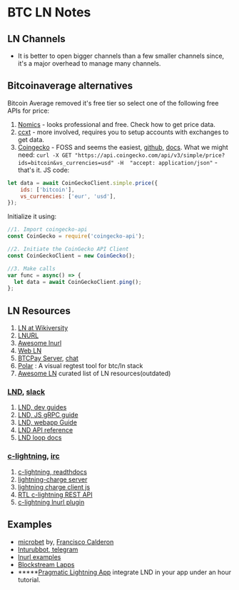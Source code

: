 # BTC LN Notes

## LN Channels

- It is better to open bigger channels than a few smaller channels since, it's a major overhead to manage many channels.

## Bitcoinaverage alternatives

Bitcoin Average removed it's free tier so select one of the following free APIs for price:

1. [Nomics](https://p.nomics.com/cryptocurrency-bitcoin-api) - looks professional and free. Check how to get price data.
2. [ccxt](https://github.com/ccxt/ccxt) - more involved, requires you to setup accounts with exchanges to get data.
3. [Coingecko](https://www.coingecko.com/en/api) - FOSS and seems the easiest, [github](https://github.com/miscavage/CoinGecko-API), [docs](https://www.coingecko.com/en/api#/simple/get_simple_price). What we might need: `curl -X GET "https://api.coingecko.com/api/v3/simple/price?ids=bitcoin&vs_currencies=usd" -H  "accept: application/json"` - that's it. JS code:
```js
let data = await CoinGeckoClient.simple.price({
    ids: ['bitcoin'],
    vs_currencies: ['eur', 'usd'],
});
```
Initialize it using:
```js
//1. Import coingecko-api
const CoinGecko = require('coingecko-api');

//2. Initiate the CoinGecko API Client
const CoinGeckoClient = new CoinGecko();

//3. Make calls
var func = async() => {
  let data = await CoinGeckoClient.ping();
};
```

## LN Resources

1. [LN at Wikiversity](https://en.wikiversity.org/wiki/Lightning_Network)
2. [LNURL](https://github.com/btcontract/lnurl-rfc/blob/master/spec.md)
3. [Awesome lnurl](https://github.com/fiatjaf/awesome-lnurl)
3. [Web LN](https://webln.dev/#/)
4. [BTCPay Server](https://docs.btcpayserver.org/features/lightningnetwork), [chat](https://chat.btcpayserver.org/)
6. [Polar](https://github.com/jamaljsr/polar) : A visual regtest tool for btc/ln stack
7. [Awesome LN](https://github.com/bcongdon/awesome-lightning-network) curated list of LN resources(outdated)

### [LND](https://dev.lightning.community/), [slack](https://app.slack.com/client/T6AK88MGV/C6BKD3RKR?cdn_fallback=2)

1. [LND, dev guides](https://dev.lightning.community/guides/)
2. [LND, JS gRPC guide](https://dev.lightning.community/guides/javascript-grpc/)
3. [LND, webapp Guide](https://dev.lightning.community/tutorial/)
4. [LND API reference](https://api.lightning.community/)
5. [LND loop docs](https://lightningloop.io/#lightning-loop-grpc-api-reference)

### [c-lightning](https://github.com/ElementsProject/lightning), [irc](https://webchat.freenode.net/#c-lightning)
1. [c-lightning, readthdocs](https://lightning.readthedocs.io/lightning-pay.7.html)
2. [lightning-charge server](https://github.com/ElementsProject/lightning-charge)
3. [lightning charge client js](https://github.com/ElementsProject/lightning-charge-client-js)
4. [RTL c-lightning REST API](https://github.com/Ride-The-Lightning/c-lightning-REST)
5. [c-lightning lnurl plugin](https://github.com/fiatjaf/lightningd-gjson-rpc/tree/master/cmd/lnurl)

## Examples

- [microbet](https://microbet.fun/) by, [Francisco Calderon](https://twitter.com/negrunch)
- [lnturubbot, telegram](https://t.me/LnToRubBot)
- [lnurl examples](https://github.com/btcontract/lnurl-rfc/blob/master/examples.md)
- [Blockstream Lapps](https://blockstream.com/2018/03/29/en-blockstreams-week-of-lapps-ends/)
- *****[Pragmatic Lightning App](https://mitchelljustin.github.io/pragmatic-lightning/) integrate LND in your app under an hour tutorial.